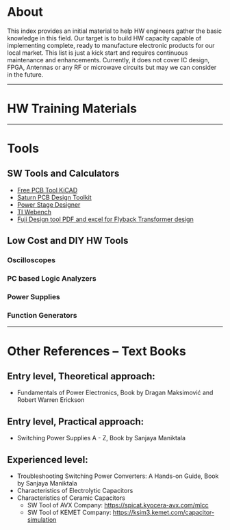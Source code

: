 # About
This index provides an initial material to help HW engineers gather the basic knowledge in this field. Our target is to build HW capacity capable of implementing complete, ready to manufacture electronic products for our local market. This list is just a kick start and requires continuous maintenance and enhancements. Currently, it does not cover IC design, FPGA, Antennas or any RF or microwave circuits but may we can consider in the future. 

---

# HW Training Materials

---

# Tools

## SW Tools and Calculators
- [Free PCB Tool KiCAD](https://www.kicad.org/)
- [Saturn PCB Design Toolkit](https://saturnpcb.com/saturn-pcb-toolkit/)
- [Power Stage Designer](https://www.ti.com/tool/POWERSTAGE-DESIGNER)
- [TI Webench](https://www.ti.com/design-resources/design-tools-simulation/webench-power-designer.html#design)
- [Fuji Design tool PDF and excel for Flyback Transformer design](https://www.fujielectric.com/products/semiconductor/model/power_supply/tool/fly-back_transformer_design.html)

## Low Cost and DIY HW Tools

### Oscilloscopes 
### PC based Logic Analyzers
### Power Supplies
### Function Generators

---

# Other References – Text Books

## Entry level, Theoretical approach: 
- Fundamentals of Power Electronics, Book by Dragan Maksimović and Robert Warren Erickson

## Entry level, Practical approach: 
- Switching Power Supplies A - Z, Book by Sanjaya Maniktala

## Experienced level:
- Troubleshooting Switching Power Converters: A Hands-on Guide, Book by Sanjaya Maniktala
- Characteristics of Electrolytic Capacitors
- Characteristics of Ceramic Capacitors
    - SW Tool of AVX Company: <https://spicat.kyocera-avx.com/mlcc>
    - SW Tool of KEMET Company: <https://ksim3.kemet.com/capacitor-simulation>

